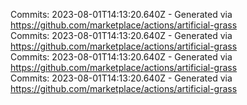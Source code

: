Commits: 2023-08-01T14:13:20.640Z - Generated via https://github.com/marketplace/actions/artificial-grass
<br>
Commits: 2023-08-01T14:13:20.640Z - Generated via https://github.com/marketplace/actions/artificial-grass
<br>
Commits: 2023-08-01T14:13:20.640Z - Generated via https://github.com/marketplace/actions/artificial-grass
<br>
Commits: 2023-08-01T14:13:20.640Z - Generated via https://github.com/marketplace/actions/artificial-grass
<br>
